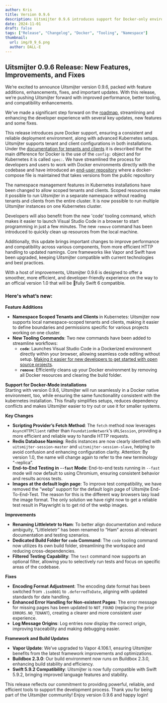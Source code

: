 ```yaml
---
author: Kris
title: Version 0.9.6
description: Uitsmijter 0.9.6 introduces support for Docker-only environments, powerful new tooling commands, enhanced namespace management, and critical performance and compatibility updates, delivering a more efficient and streamlined experience for developers and administrators alike.
date: 2024-11-01
draft: false
tags: ["Release", "Changelog", "Docker", "Tooling", "Namespace"]
thumbnail: 
  url: img/0_9_6.png
  author: DALL-E
---
```


## Uitsmijter 0.9.6 Release: New Features, Improvements, and Fixes

We’re excited to announce Uitsmijter version 0.9.6, packed with feature additions, enhancements, fixes, and important 
updates. With this release, we’re pushing Uitsmijter forward with improved performance, better tooling, and 
compatibility enhancements. 

We've made a significant step forward on the [roadmap](https://discourse.uitsmijter.io/t/uitsmijter-roadmap-0-9-6/20), 
streamlining and enhancing the developer experience with several key updates, new features and some fixes.

This release introduces pure Docker support, ensuring a consistent and reliable deployment environment, along with
advanced Kubernetes setups. Uitsmijter supports tenant and client configurations in both installations. Under
the [documentation for tenants and clients](https://docs.uitsmijter.io/configuration/tenant_client_config/) it is described
that the main difference for Docker is the use of the `config:` object and for Kubernetes it is called `spec:`.
We have streamlined the process for developers and users to work with Docker environments directly with the codebase 
and have introduced an [end-user repository](https://github.com/uitsmijter/docker-compose) where a docker-compose file 
is maintained that takes versions from the public repository

The namespace management features in Kubernetes installations have been changed to allow scoped tenants and clients.
Scoped resources make it possible to run Uitsmijter in a separate namespace without reading tenants and clients from the 
entire cluster. It is now possible to run multiple Uitsmijter instances on one Kubernetes cluster.

Developers will also benefit from the new 'code' tooling command, which makes it easier to launch Visual Studio Code in 
a browser to start programming in just a few minutes. The new `remove` command has been introduced to quickly clean up 
resources from the local machine.

Additionally, this update brings important changes to improve performance and compatibility across various components, 
from more efficient HTTP handling to updated namings. Core frameworks like Vapor and Swift have been upgraded, keeping 
Uitsmijter compatible with current technologies and best practices. 

With a host of improvements, Uitsmijter 0.9.6 is designed to offer a smoother, more efficient, and developer-friendly 
experience on the way to an official version 1.0 that will be 🥁fully Swift 6 compatible. 

### Here's what’s new:

**Feature Additions**
- **Namespace Scoped Tenants and Clients** in Kubernetes: Uitsmijter now supports local namespace-scoped tenants and clients, making it easier to define boundaries and permissions specific for various projects working on one cluster.
- **New Tooling Commands**: Two new commands have been added to streamline workflows:
    - **`code`**: Launches Visual Studio Code in a Dockerized environment directly within your browser, allowing seamless code editing without setup. [Making it easier for new developers to get started with open source projects](./2024-03-06_code).
    - **`remove`**: Efficiently cleans up your Docker environment by removing all Docker resources and clearing the build folder.

**Support for Docker-Mode installations**  
Starting with version 0.9.6, Uitsmijter will run seamlessly in a Docker native environment, too, while ensuring the same 
functionallity consistent with the kubernetes installation. 
This finally simplifies setups, reduces dependency conflicts and makes Uitsmijter easier to try out or use it for smaller systems.

**Key Changes**
- **Scripting Provider’s Fetch Method**: The `fetch` method now leverages `AsyncHTTPClient` rather than `FoundationNetwork`'s `URLSession`, providing a more efficient and reliable way to handle HTTP requests.
- **Redis Database Naming**: Redis instances are now clearly identified with `uitsmijter-session-master` and `uitsmijter-session-slave`, helping to avoid confusion and enhancing configuration clarity. Attention: By version 1.0, the name will change again to refer to the new terminology “-replica”.
- **End-to-End Testing in `--fast` Mode**: End-to-end tests running in `--fast` mode will now default to using Chromium, ensuring consistent behavior and results across tests.
- **Images at the default login page**: To improve test compatibility, we have removed the “webp” support for the default login page of Uitsmijte End-To-End-Test. The reason for this is the different way browsers lasy load the image format. The only solution we have right now to get a reliable test result in Playwright is to get rid of the webp images. 

**Improvements**
- **Renaming Littleletetr to Ham**: To better align documentation and reduce ambiguity, “Littleletetr” has been renamed to “Ham” across all relevant documentation and testing szenarios.
- **Dedicated Build Folder for `code` Command**: The `code` tooling command now utilizes its own build folder, streamlining the workspace and reducing cross-dependencies.
- **Filtered Testing Capability**: The `test` command now supports an optional filter, allowing you to selectively run tests and focus on specific areas of the codebase.

**Fixes**
- **Encoding Format Adjustment**: The encoding date format has been switched from `.iso8601` to `.deferredToDate`, aligning with updated standards for date handling.
- **Enhanced Error Handling for Non-existent Pages**: The error message for missing pages has been updated to `NOT_FOUND` (replacing the prior `ERRORS.NO_TENANT`), creating a clearer and more consistent user experience.
- **Log Message Origins**: Log entries now display the correct origin, improving traceability and making debugging easier.

**Framework and Build Updates**
- **Vapor Update**: We’ve upgraded to Vapor 4.106.1, ensuring Uitsmijter benefits from the latest framework improvements and optimizations.
- **Buildbox 2.3.0**: Our build environment now runs on Buildbox 2.3.0, enhancing build stability and efficiency.
- **Swift 5.9.2 Compatibility**: Uitsmijter is now fully compatible with Swift 5.9.2, bringing improved language features and stability.

This release reflects our commitment to providing powerful, reliable, and efficient tools to support the development process. 
Thank you for being part of the Uitsmijter community! Enjoy version 0.9.6 and happy login!
